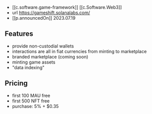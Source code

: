 
- [[c.software.game-framework]] [[c.Software.Web3]]
- url https://gameshift.solanalabs.com/
- [[p.announcedOn]] 2023.07.19

## Features

- provide non-custodial wallets
- interactions are all in fiat currencies from minting to marketplace
- branded marketplace (coming soon)
- minting game assets
- "data indexing" 

## Pricing

- first 100 MAU free
- first 500 NFT free
- purchase: 5% + $0.35

